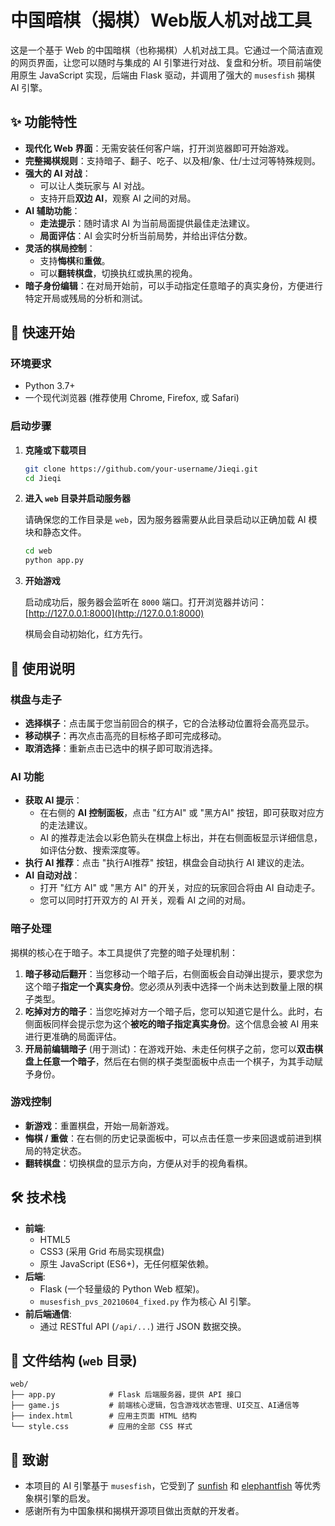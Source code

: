 # 中国暗棋（揭棋）Web版人机对战工具

这是一个基于 Web 的中国暗棋（也称揭棋）人机对战工具。它通过一个简洁直观的网页界面，让您可以随时与集成的 AI 引擎进行对战、复盘和分析。项目前端使用原生 JavaScript 实现，后端由 Flask 驱动，并调用了强大的 `musesfish` 揭棋 AI 引擎。

## ✨ 功能特性

-   **现代化 Web 界面**：无需安装任何客户端，打开浏览器即可开始游戏。
-   **完整揭棋规则**：支持暗子、翻子、吃子、以及相/象、仕/士过河等特殊规则。
-   **强大的 AI 对战**：
    -   可以让人类玩家与 AI 对战。
    -   支持开启**双边 AI**，观察 AI 之间的对局。
-   **AI 辅助功能**：
    -   **走法提示**：随时请求 AI 为当前局面提供最佳走法建议。
    -   **局面评估**：AI 会实时分析当前局势，并给出评估分数。
-   **灵活的棋局控制**：
    -   支持**悔棋**和**重做**。
    -   可以**翻转棋盘**，切换执红或执黑的视角。
-   **暗子身份编辑**：在对局开始前，可以手动指定任意暗子的真实身份，方便进行特定开局或残局的分析和测试。

## 🚀 快速开始

### 环境要求

-   Python 3.7+
-   一个现代浏览器 (推荐使用 Chrome, Firefox, 或 Safari)

### 启动步骤

1.  **克隆或下载项目**

    ```bash
    git clone https://github.com/your-username/Jieqi.git
    cd Jieqi
    ```

2.  **进入 `web` 目录并启动服务器**

    请确保您的工作目录是 `web`，因为服务器需要从此目录启动以正确加载 AI 模块和静态文件。

    ```bash
    cd web
    python app.py
    ```

3.  **开始游戏**

    启动成功后，服务器会监听在 `8000` 端口。打开浏览器并访问：
    [http://127.0.0.1:8000](http://127.0.0.1:8000)

    棋局会自动初始化，红方先行。

## 📖 使用说明

### 棋盘与走子

-   **选择棋子**：点击属于您当前回合的棋子，它的合法移动位置将会高亮显示。
-   **移动棋子**：再次点击高亮的目标格子即可完成移动。
-   **取消选择**：重新点击已选中的棋子即可取消选择。

### AI 功能

-   **获取 AI 提示**：
    -   在右侧的 **AI 控制面板**，点击 "红方AI" 或 "黑方AI" 按钮，即可获取对应方的走法建议。
    -   AI 的推荐走法会以彩色箭头在棋盘上标出，并在右侧面板显示详细信息，如评估分数、搜索深度等。
-   **执行 AI 推荐**：点击 "执行AI推荐" 按钮，棋盘会自动执行 AI 建议的走法。
-   **AI 自动对战**：
    -   打开 "红方 AI" 或 "黑方 AI" 的开关，对应的玩家回合将由 AI 自动走子。
    -   您可以同时打开双方的 AI 开关，观看 AI 之间的对局。

### 暗子处理

揭棋的核心在于暗子。本工具提供了完整的暗子处理机制：

1.  **暗子移动后翻开**：当您移动一个暗子后，右侧面板会自动弹出提示，要求您为这个暗子**指定一个真实身份**。您必须从列表中选择一个尚未达到数量上限的棋子类型。
2.  **吃掉对方的暗子**：当您吃掉对方一个暗子后，您可以知道它是什么。此时，右侧面板同样会提示您为这个**被吃的暗子指定真实身份**。这个信息会被 AI 用来进行更准确的局面评估。
3.  **开局前编辑暗子** (用于测试)：在游戏开始、未走任何棋子之前，您可以**双击棋盘上任意一个暗子**，然后在右侧的棋子类型面板中点击一个棋子，为其手动赋予身份。

### 游戏控制

-   **新游戏**：重置棋盘，开始一局新游戏。
-   **悔棋 / 重做**：在右侧的历史记录面板中，可以点击任意一步来回退或前进到棋局的特定状态。
-   **翻转棋盘**：切换棋盘的显示方向，方便从对手的视角看棋。

## 🛠️ 技术栈

-   **前端**:
    -   HTML5
    -   CSS3 (采用 Grid 布局实现棋盘)
    -   原生 JavaScript (ES6+)，无任何框架依赖。
-   **后端**:
    -   Flask (一个轻量级的 Python Web 框架)。
    -   `musesfish_pvs_20210604_fixed.py` 作为核心 AI 引擎。
-   **前后端通信**:
    -   通过 RESTful API (`/api/...`) 进行 JSON 数据交换。

## 📂 文件结构 (`web` 目录)

```
web/
├── app.py            # Flask 后端服务器，提供 API 接口
├── game.js           # 前端核心逻辑，包含游戏状态管理、UI交互、AI通信等
├── index.html        # 应用主页面 HTML 结构
└── style.css         # 应用的全部 CSS 样式
```

## 🙏 致谢

-   本项目的 AI 引擎基于 `musesfish`，它受到了 [sunfish](https://github.com/thomasahle/sunfish) 和 [elephantfish](https://github.com/bupticybee/elephantfish) 等优秀象棋引擎的启发。
-   感谢所有为中国象棋和揭棋开源项目做出贡献的开发者。
